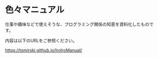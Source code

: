 # 色々マニュアル

仕事や趣味などで使えそうな、プログラミング関係の知恵を資料化したものです。

内容は以下のURLをご参照ください。

https://tomirski.github.io/IroIroManual/

